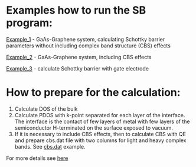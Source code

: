 # Examples how to run the SB program:

[Example_1](Example_1) - GaAs-Graphene system, calculating Schottky barrier parameters without including complex band structure (CBS) effects 

[Example_2](Example_2) - GaAs-Graphene system, including CBS effects

[Example_3](Example_3) - calculate Schottky barrier with gate electrode



# How to prepare for the calculation:

1. Calculate DOS of the bulk
2. Calculate PDOS with k-point separated for each layer of the interface. The interface is the contact of few layers of metal with few layers of the semiconductor H-terminated on the surface exposed to vacuum.
3. If it is necessary to include CBS effects, then to calculate CBS with QE and prepare cbs.dat file with two columns for light and heavy complex bands. See [cbs.dat](GaAs-Gr/cbs.dat) example. 

For more details see [here](https://github.com/Dmitry-Skachkov/SB/blob/main/Docs/USAGE.md)
